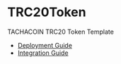 # TRC20Token
TACHACOIN TRC20 Token Template

* [Deployment Guide](https://docs.qtum.site/en/QRC20-Token-Introduce.html)
* [Integration Guide](https://docs.qtum.site/en/QRC20-integration.html)
